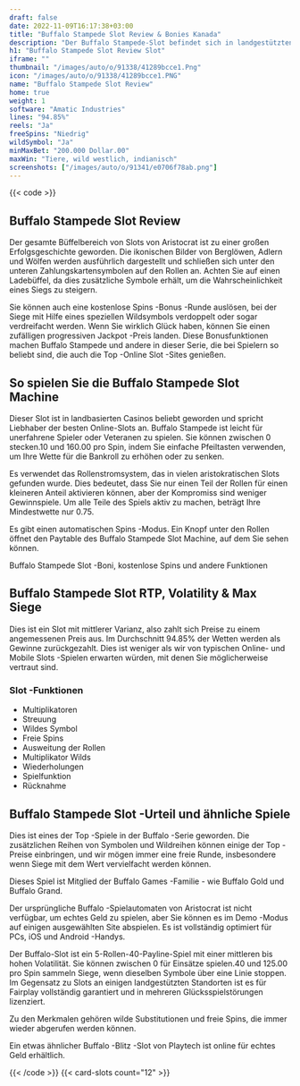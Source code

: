 ```yaml
---
draft: false
date: 2022-11-09T16:17:38+03:00
title: "Buffalo Stampede Slot Review & Bonies Kanada"
description: "Der Buffalo Stampede-Slot befindet sich in landgestützten Casinos. Wir haben alle Details sowie Informationen zu einem ähnlichen Slot, den Sie online und auf Handys für echtes Geld spielen können."
h1: "Buffalo Stampede Slot Review Slot"
iframe: ""
thumbnail: "/images/auto/o/91338/41289bcce1.Png"
icon: "/images/auto/o/91338/41289bcce1.PNG"
name: "Buffalo Stampede Slot Review"
home: true
weight: 1
software: "Amatic Industries"
lines: "94.85%"
reels: "Ja"
freeSpins: "Niedrig"
wildSymbol: "Ja"
minMaxBet: "200.000 Dollar.00"
maxWin: "Tiere, wild westlich, indianisch"
screenshots: ["/images/auto/o/91341/e0706f78ab.png"]
---
```


{{< code >}}<h2>Buffalo Stampede Slot Review</h2><p>Der gesamte Büffelbereich von Slots von Aristocrat ist zu einer großen Erfolgsgeschichte geworden. Die ikonischen Bilder von Berglöwen, Adlern und Wölfen werden ausführlich dargestellt und schließen sich unter den unteren Zahlungskartensymbolen auf den Rollen an. Achten Sie auf einen Ladebüffel, da dies zusätzliche Symbole erhält, um die Wahrscheinlichkeit eines Siegs zu steigern.</p><p>Sie können auch eine kostenlose Spins -Bonus -Runde auslösen, bei der Siege mit Hilfe eines speziellen Wildsymbols verdoppelt oder sogar verdreifacht werden. Wenn Sie wirklich Glück haben, können Sie einen zufälligen progressiven Jackpot -Preis landen. Diese Bonusfunktionen machen Buffalo Stampede und andere in dieser Serie, die bei Spielern so beliebt sind, die auch die Top -Online Slot -Sites genießen.</p><h2>So spielen Sie die Buffalo Stampede Slot Machine</h2><p> Dieser Slot ist in landbasierten Casinos beliebt geworden und spricht Liebhaber der besten Online-Slots an. Buffalo Stampede ist leicht für unerfahrene Spieler oder Veteranen zu spielen. Sie können zwischen 0 stecken.10 und 160.00 pro Spin, indem Sie einfache Pfeiltasten verwenden, um Ihre Wette für die Bankroll zu erhöhen oder zu senken.</p><p>Es verwendet das Rollenstromsystem, das in vielen aristokratischen Slots gefunden wurde. Dies bedeutet, dass Sie nur einen Teil der Rollen für einen kleineren Anteil aktivieren können, aber der Kompromiss sind weniger Gewinnspiele. Um alle Teile des Spiels aktiv zu machen, beträgt Ihre Mindestwette nur 0.75.</p><p>Es gibt einen automatischen Spins -Modus. Ein Knopf unter den Rollen öffnet den Paytable des Buffalo Stampede Slot Machine, auf dem Sie sehen können.</p><p>Buffalo Stampede Slot -Boni, kostenlose Spins und andere Funktionen</p><h2>Buffalo Stampede Slot RTP, Volatility & Max Siege</h2><p>Dies ist ein Slot mit mittlerer Varianz, also zahlt sich Preise zu einem angemessenen Preis aus. Im Durchschnitt 94.85% der Wetten werden als Gewinne zurückgezahlt. Dies ist weniger als wir von typischen Online- und Mobile Slots -Spielen erwarten würden, mit denen Sie möglicherweise vertraut sind.</p><h3>
Slot -Funktionen</h3><ul>
<li></span>
Multiplikatoren</li>
<li></span>
Streuung</li>
<li></span>
Wildes Symbol</li>
<li></span>
Freie Spins</li>
<li></span>
Ausweitung der Rollen</li>
<li></span>
Multiplikator Wilds</li>
<li></span>
Wiederholungen</li>
<li></span>
Spielfunktion</li>
<li></span>
Rücknahme</li></ul><h2>Buffalo Stampede Slot -Urteil und ähnliche Spiele</h2><p>Dies ist eines der Top -Spiele in der Buffalo -Serie geworden. Die zusätzlichen Reihen von Symbolen und Wildreihen können einige der Top -Preise einbringen, und wir mögen immer eine freie Runde, insbesondere wenn Siege mit dem Wert vervielfacht werden können.</p><p>Dieses Spiel ist Mitglied der Buffalo Games -Familie - wie Buffalo Gold und Buffalo Grand.</p><p> Der ursprüngliche Buffalo -Spielautomaten von Aristocrat ist nicht verfügbar, um echtes Geld zu spielen, aber Sie können es im Demo -Modus auf einigen ausgewählten Site abspielen. Es ist vollständig optimiert für PCs, iOS und Android -Handys.</p><p>Der Buffalo-Slot ist ein 5-Rollen-40-Payline-Spiel mit einer mittleren bis hohen Volatilität. Sie können zwischen 0 für Einsätze spielen.40 und 125.00 pro Spin sammeln Siege, wenn dieselben Symbole über eine Linie stoppen. Im Gegensatz zu Slots an einigen landgestützten Standorten ist es für Fairplay vollständig garantiert und in mehreren Glücksspielstörungen lizenziert.</p><p>Zu den Merkmalen gehören wilde Substitutionen und freie Spins, die immer wieder abgerufen werden können.</p><p> Ein etwas ähnlicher Buffalo -Blitz -Slot von Playtech ist online für echtes Geld erhältlich.</p>{{< /code >}}
 {{< card-slots count="12" >}}